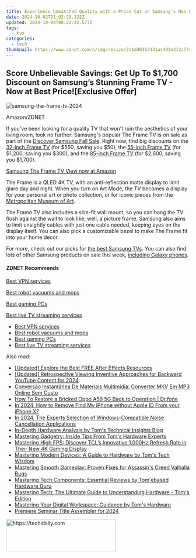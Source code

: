 ```yaml
---
title: Experience Unmatched Quality with a Price Cut on Samsung's Neo Q95Q 8K TV – Limited Time Offer!
date: 2024-10-02T21:02:29.132Z
updated: 2024-10-04T00:22:42.577Z
tags:
  - tvs
categories:
  - tech
thumbnail: https://www.zdnet.com/a/img/resize/2a1dd9363431ac491e312c774ff19cb9ee11b271/2023/06/29/47ab45da-3185-43c3-bcaf-e7ab8024da98/samsung-s95c-oled-tv.jpg?width=278&height=156&fit=crop&auto=webp
---
```


## Score Unbelievable Savings: Get Up To $1,700 Discount on Samsung’s Stunning Frame TV - Now at Best Price![Exclusive Offer]

![samsung-the-frame-tv-2024](https://www.zdnet.com/a/img/resize/54ef75cf8ae9852e8d5c04926af968ccdd25284c/2024/07/13/7317dce9-c15a-45f4-a7a9-f51535642d71/samsung-the-frame-tv-2024.jpg?auto=webp&width=1280)

Amazon/ZDNET

If you've been looking for a quality TV that won't ruin the aesthetics of your living room, look no further: Samsung's popular The Frame TV is on sale as part of the [Discover Samsung Fall Sale](https://shop-links.co/link/?url=https%3A%2F%2Fwww.samsung.com%2Fus%2Fdiscover-samsung-event%2F&publisher_slug=itechdaily19598&exclusive=1). Right now, find big discounts on the [32-inch Frame TV](https://shop-links.co/link/?url=https%3A%2F%2Fwww.samsung.com%2Fus%2Ftelevisions-home-theater%2Ftvs%2Fthe-frame%2F85-class-the-frame-qled-4k-smart-tv-2022-qn85ls03bafxza%2F&publisher_slug=itechdaily19598&exclusive=1) (for $550, saving you $50), the [55-inch Frame TV](https://shop-links.co/link/?url=https%3A%2F%2Fwww.samsung.com%2Fus%2Ftelevisions-home-theater%2Ftvs%2Fthe-frame%2F55-class-the-frame-qled-4k-smart-tv-2022-qn55ls03bafxza%2F&publisher_slug=itechdaily19598&exclusive=1) (for $1,200, saving you $300), and the [85-inch Frame TV](https://shop-links.co/link/?url=https%3A%2F%2Fwww.samsung.com%2Fus%2Ftelevisions-home-theater%2Ftvs%2Fthe-frame%2F85-class-the-frame-qled-4k-smart-tv-2022-qn85ls03bafxza%2F&publisher_slug=itechdaily19598&exclusive=1) (for $2,600, saving you $1,700). 

[Samsung The Frame TV View now at Amazon](https://buy.geni.us/Proxy.ashx?TSID=368250&GR%5FURL=https%3A%2F%2Fwww.amazon.com%2FSAMSUNG-55-Inch-Anti-Reflection-Included-QN55LS03BAFXZA%2Fdp%2FB09WGML25Y%2F%3Ftag%3Dzd-buy-button-20%26ascsubtag%3D%5F%5FCOM%5FCLICK%5FID%5F%5F%7C02eca5ad-8c33-44b2-9f05-88cbc1833d37%7Cdtp&dtb=1)

The Frame is a QLED 4K TV, with an anti-reflection matte display to limit glare day and night. When you turn on Art Mode, the TV becomes a display for your personal art or photo collection, or for iconic pieces from the [Metropolitan Museum of Art](https://www.zdnet.com/home-and-office/home-entertainment/samsung-adds-iconic-artwork-from-the-met-to-its-frame-tv-collection/). 

The Frame TV also includes a slim-fit wall mount, so you can hang the TV flush against the wall to look like, well, a picture frame. Samsung also aims to limit unsightly cables with just one cable needed, keeping eyes on the display itself. You can also pick a customizable bezel to make The Frame fit into your home decor. 

For more, check out our picks for [the best Samsung TVs](https://www.zdnet.com/home-and-office/home-entertainment/best-samsung-tv/). You can also find lots of other Samsung products on sale this week, [including Galaxy phones](https://www.zdnet.com/article/get-a-galaxy-z-flip-6-fold-6-s24-ultra-or-s24-for-up-to-1200-off-right-now-heres-how/).

#### **ZDNET** Recommends

[Best VPN services](https://www.zdnet.com/article/best-vpn/ "Best VPN services")

[Best robot vacuums and mops](https://www.zdnet.com/article/best-robot-vacuum-mop/ "Best robot vacuums and mops")

[Best gaming PCs](https://www.zdnet.com/article/best-gaming-pc/ "Best gaming PCs")

[Best live TV streaming services](https://www.zdnet.com/article/best-live-tv-streaming-service/ "Best live TV streaming services")

* [Best VPN services](https://www.zdnet.com/article/best-vpn/ "Best VPN services")
* [Best robot vacuums and mops](https://www.zdnet.com/article/best-robot-vacuum-mop/ "Best robot vacuums and mops")
* [Best gaming PCs](https://www.zdnet.com/article/best-gaming-pc/ "Best gaming PCs")
* [Best live TV streaming services](https://www.zdnet.com/article/best-live-tv-streaming-service/ "Best live TV streaming services")

<ins class="adsbygoogle"
     style="display:block"
     data-ad-format="autorelaxed"
     data-ad-client="ca-pub-7571918770474297"
     data-ad-slot="1223367746"></ins>

<ins class="adsbygoogle"
     style="display:block"
     data-ad-client="ca-pub-7571918770474297"
     data-ad-slot="8358498916"
     data-ad-format="auto"
     data-full-width-responsive="true"></ins>

<span class="atpl-alsoreadstyle">Also read:</span>
<div><ul>
<li><a href="https://some-techniques.techidaily.com/updated-explore-the-best-free-after-effects-resources/"><u>[Updated] Explore the Best FREE After Effects Resources</u></a></li>
<li><a href="https://youtube-docs.techidaily.com/ed-retrospective-viewing-inventive-approaches-for-backward-youtube-content-for-2024/"><u>[Updated] Retrospective Viewing Inventive Approaches for Backward YouTube Content for 2024</u></a></li>
<li><a href="https://win-solutions.techidaily.com/conversao-instantanea-de-materiais-multimidia-converter-mkv-em-mp3-online-sem-custo/"><u>Conversão Instantânea De Materiais Multimídia: Converter MKV Em MP3 Online Sem Custo</u></a></li>
<li><a href="https://howto.techidaily.com/how-to-restore-a-bricked-oppo-a59-5g-back-to-operation-drfone-by-drfone-fix-android-problems-fix-android-problems/"><u>How To Restore a Bricked Oppo A59 5G Back to Operation | Dr.fone</u></a></li>
<li><a href="https://activate-lock.techidaily.com/in-2024-how-to-remove-find-my-iphone-without-apple-id-from-your-iphone-x-by-drfone-ios/"><u>In 2024, How to Remove Find My iPhone without Apple ID From your iPhone X?</u></a></li>
<li><a href="https://audio-shaping.techidaily.com/in-2024-the-experts-selection-of-windows-compatible-noise-cancellation-applications/"><u>In 2024, The Experts Selection of Windows-Compatible Noise Cancellation Applications</u></a></li>
<li><a href="https://hardware-reviews.techidaily.com/in-depth-hardware-analysis-by-toms-technical-insights-blog/"><u>In-Depth Hardware Analysis by Tom's Technical Insights Blog</u></a></li>
<li><a href="https://hardware-reviews.techidaily.com/mastering-gadgetry-inside-tips-from-toms-hardware-experts/"><u>Mastering Gadgetry: Inside Tips From Tom's Hardware Experts</u></a></li>
<li><a href="https://hardware-reviews.techidaily.com/mastering-high-fps-discover-tcls-innovative-1000hz-refresh-rate-in-their-new-4k-gaming-display/"><u>Mastering High FPS: Discover TCL’s Innovative 1,000Hz Refresh Rate in Their New 4K Gaming Display</u></a></li>
<li><a href="https://hardware-reviews.techidaily.com/mastering-modern-devices-a-guide-to-hardware-by-toms-tech-wisdom/"><u>Mastering Modern Devices: A Guide to Hardware by Tom's Tech Wisdom</u></a></li>
<li><a href="https://program-issues.techidaily.com/mastering-smooth-gameplay-proven-fixes-for-assassins-creed-valhalla-bugs/"><u>Mastering Smooth Gameplay: Proven Fixes for Assassin's Creed Valhalla Bugs</u></a></li>
<li><a href="https://hardware-reviews.techidaily.com/mastering-tech-components-essential-reviews-by-tomebased-hardware-guru/"><u>Mastering Tech Components: Essential Reviews by Tom'ebased Hardware Guru</u></a></li>
<li><a href="https://hardware-reviews.techidaily.com/mastering-tech-the-ultimate-guide-to-understanding-hardware-toms-edition/"><u>Mastering Tech: The Ultimate Guide to Understanding Hardware - Tom's Edition</u></a></li>
<li><a href="https://hardware-reviews.techidaily.com/mastering-your-digital-workspace-guidance-by-toms-hardware/"><u>Mastering Your Digital Workspace: Guidance by Tom's Hardware</u></a></li>
<li><a href="https://extra-skills.techidaily.com/premiere-seminar-title-assembler-for-2024/"><u>Premiere Seminar Title Assembler for 2024</u></a></li>
</ul></div>

<!-- affiliate ads begin -->
<a href="https://aligracehair.sjv.io/c/5597632/1925544/19272" target="_top" id="1925544">
  <img src="//a.impactradius-go.com/display-ad/19272-1925544" border="0" alt="https://techidaily.com" width="300" height="90"/>
</a>
<img height="0" width="0" src="https://aligracehair.sjv.io/i/5597632/1925544/19272" style="position:absolute;visibility:hidden;" border="0" />
<!-- affiliate ads end -->


